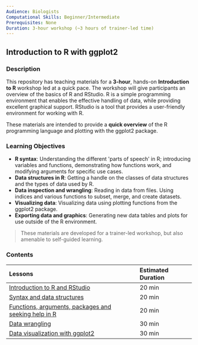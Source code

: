 ```yaml
---
Audience: Biologists
Computational Skills: Beginner/Intermediate
Prerequisites: None
Duration: 3-hour workshop (~3 hours of trainer-led time)
---
```


## Introduction to R with ggplot2

### Description
This repository has teaching materials for a **3-hour**, hands-on **Introduction to R** workshop led at a quick pace. The workshop will give participants an overview of the basics of R and RStudio. R is a simple programming environment that enables the effective handling of data, while providing excellent graphical support. RStudio is a tool that provides a user-friendly environment for working with R. 

These materials are intended to provide a **quick overview** of the R programming language and plotting with the ggplot2 package. 

### Learning Objectives

* **R syntax**: Understanding the different 'parts of speech' in R; introducing variables and functions, demonstrating how functions work, and modifying arguments for specific use cases.
* **Data structures in R**: Getting a handle on the classes of data structures and the types of data used by R.
* **Data inspection and wrangling**: Reading in data from files. Using indices and various functions to subset, merge, and create datasets.
* **Visualizing data**: Visualizing data using plotting functions from the ggplot2 package.
* **Exporting data and graphics**: Generating new data tables and plots for use outside of the R environment.

> These materials are developed for a trainer-led workshop, but also amenable to self-guided learning.


### Contents

| Lessons            | Estimated Duration |
|:------------------------|:----------|
|[Introduction to R and RStudio](lessons/01_Intro-to-R.md) | 20 min |
|[Syntax and data structures](lessons/02_syntax_and_data_structures.md) | 20 min |
|[Functions, arguments, packages and seeking help in R](lessons/03_functions-and-arguments.md) | 20 min |
|[Data wrangling](lessons/04_data-wrangling.md) | 30 min |
|[Data visualization with ggplot2](lessons/05_data-visualization.md) | 30 min |
